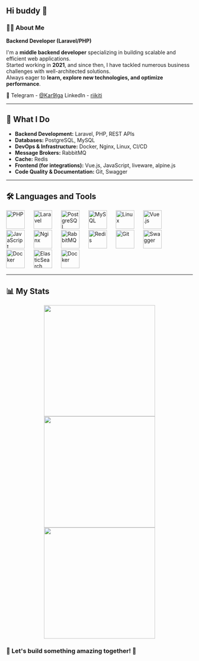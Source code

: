 ## Hi buddy 👋  

### 🙋‍♂️ About Me  
**Backend Developer (Laravel/PHP)**  

I'm a **middle backend developer** specializing in building scalable and efficient web applications.  
Started working in **2021**, and since then, I have tackled numerous business challenges with well-architected solutions.  
Always eager to **learn, explore new technologies, and optimize performance**.  

💬 Telegram - [@Kar9lga](https://t.me/Kar9lga) 
LinkedIn - [riikiti](https://www.linkedin.com/in/riikiti/)

---

## 🚀 What I Do  

- **Backend Development:** Laravel, PHP, REST APIs
- **Databases:** PostgreSQL, MySQL
- **DevOps & Infrastructure:** Docker, Nginx, Linux, CI/CD  
- **Message Brokers:** RabbitMQ
- **Cache:** Redis  
- **Frontend (for integrations):** Vue.js, JavaScript, liveware, alpine.js
- **Code Quality & Documentation:** Git, Swagger  

---

## 🛠️ Languages and Tools  

<p align="left">
  <img alt="PHP" width="50px" style="padding-right:20px;" src="https://cdn.jsdelivr.net/gh/devicons/devicon@latest/icons/php/php-original.svg"/>
  <img alt="Laravel" width="50px" style="padding-right:20px;" src="https://cdn.jsdelivr.net/gh/devicons/devicon@latest/icons/laravel/laravel-original.svg"/>
  <img alt="PostgreSQL" width="50px" style="padding-right:20px;" src="https://cdn.jsdelivr.net/gh/devicons/devicon@latest/icons/postgresql/postgresql-original-wordmark.svg"/>
  <img alt="MySQL" width="50px" style="padding-right:20px;" src="https://cdn.jsdelivr.net/gh/devicons/devicon@latest/icons/mysql/mysql-original-wordmark.svg"/>
  <img alt="Linux" width="50px" style="padding-right:20px;" src="https://cdn.jsdelivr.net/gh/devicons/devicon@latest/icons/linux/linux-original.svg"/>
  <img alt="Vue.js" width="50px" style="padding-right:20px;" src="https://cdn.jsdelivr.net/gh/devicons/devicon@latest/icons/vuejs/vuejs-original.svg"/>
  <img alt="JavaScript" width="50px" style="padding-right:20px;" src="https://cdn.jsdelivr.net/gh/devicons/devicon@latest/icons/javascript/javascript-original.svg"/>
  <img alt="Nginx" width="50px" style="padding-right:20px;" src="https://cdn.jsdelivr.net/gh/devicons/devicon@latest/icons/nginx/nginx-original.svg"/>
  <img alt="RabbitMQ" width="50px" style="padding-right:20px;" src="https://cdn.jsdelivr.net/gh/devicons/devicon@latest/icons/rabbitmq/rabbitmq-original.svg"/>
  <img alt="Redis" width="50px" style="padding-right:20px;" src="https://cdn.jsdelivr.net/gh/devicons/devicon@latest/icons/redis/redis-original.svg"/>
  <img alt="Git" width="50px" style="padding-right:20px;" src="https://cdn.jsdelivr.net/gh/devicons/devicon@latest/icons/git/git-original-wordmark.svg"/>
  <img alt="Swagger" width="50px" style="padding-right:20px;" src="https://cdn.jsdelivr.net/gh/devicons/devicon@latest/icons/swagger/swagger-original.svg"/>
  <img alt="Docker" width="50px" style="padding-right:20px;" src="https://cdn.jsdelivr.net/gh/devicons/devicon@latest/icons/docker/docker-original.svg"/>
  <img alt="ElasticSearch" width="50px" style="padding-right:20px;" src="https://cdn.jsdelivr.net/gh/devicons/devicon@latest/icons/elasticsearch/elasticsearch-original-wordmark.svg"/>
  <img alt="Docker" width="50px" style="padding-right:20px;" src="https://cdn.jsdelivr.net/gh/devicons/devicon@latest/icons/grafana/grafana-original.svg"/>
            
</p>  

---

## 📊 My Stats  

<div align="center">
  <a href="https://github.com/riikiti">
    <img height=300 src="https://github-readme-streak-stats.herokuapp.com/?user=riikiti&theme=dark"/>
  </a>
  <a href="https://github.com/riikiti?tab=repositories">
  <img height=300 src="https://github-readme-stats.vercel.app/api/top-langs/?username=riikiti&theme=dark" />
</a>
  <a href="https://leetcode.com/riikiti">
    <img height=300 src="https://leetcard.jacoblin.cool/riikiti?ext=heatmap" />
  </a>
</div>

### 🚀 Let's build something amazing together! 🚀  
